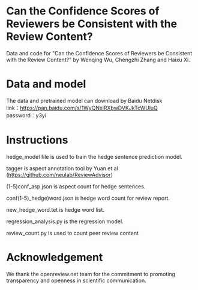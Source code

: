 # Can the Confidence Scores of Reviewers be Consistent with the Review Content?
Data and code for "Can the Confidence Scores of Reviewers be Consistent with the Review Content?" by Wenqing Wu, Chengzhi Zhang and Haixu Xi.

# Data and model
The data and pretrained model can download by Baidu Netdisk<br>
link：https://pan.baidu.com/s/1WyQNxiRXbwDVKJkTcWUluQ <br>
password：y3yi <br>
# Instructions
hedge_model file is used  to train the hedge sentence prediction model.<br>

tagger is aspect annotation tool by Yuan et al (https://github.com/neulab/ReviewAdvisor)<br>

(1-5)conf_asp.json is aspect count for hedge sentences.<br>

conf(1-5)_hedge)word.json is hedge word count for review report.<br>

new_hedge_word.tet is hedge word list.

regression_analysis.py is the regression model. <br>

review_count.py is used to count peer review content<br>

# Acknowledgement
We thank the openreview.net team for the commitment to promoting transparency and openness in scientific communication.
